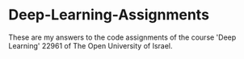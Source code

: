 # Deep-Learning-Assignments
These are my answers to the code assignments of the course 'Deep Learning' 22961 of The Open University of Israel.

